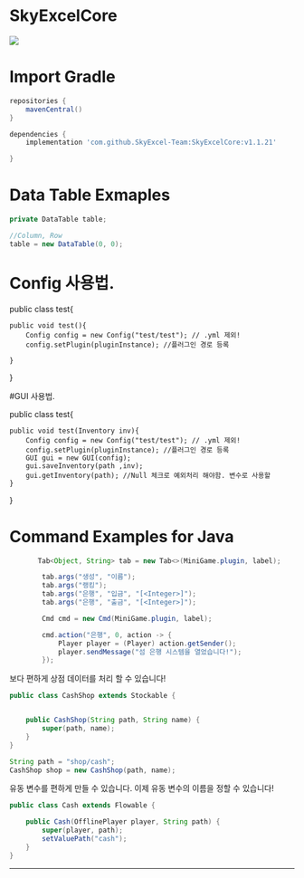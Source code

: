 # SkyExcelCore
![](https://bstats.org/signatures/bukkit/SkyExcelCore.svg)

# Import Gradle

```gradle
repositories {
    mavenCentral()
}

dependencies {
    implementation 'com.github.SkyExcel-Team:SkyExcelCore:v1.1.21'

}
```
# Data Table Exmaples 
```java
private DataTable table;

//Column, Row
table = new DataTable(0, 0);
```


# Config 사용법.

public class test{

    public void test(){
        Config config = new Config("test/test"); // .yml 제외! 
        config.setPlugin(pluginInstance); //플러그인 경로 등록 
        
    }
}


#GUI 사용법.

public class test{

    public void test(Inventory inv){
        Config config = new Config("test/test"); // .yml 제외! 
        config.setPlugin(pluginInstance); //플러그인 경로 등록 
        GUI gui = new GUI(config);
        gui.saveInventory(path ,inv);
        gui.getInventory(path); //Null 체크로 예외처리 해야함. 변수로 사용할 
    }
}

# Command Examples for Java

```java
       Tab<Object, String> tab = new Tab<>(MiniGame.plugin, label);

        tab.args("생성", "이름");
        tab.args("랭킹");
        tab.args("은행", "입금", "[<Integer>]");
        tab.args("은행", "출금", "[<Integer>]");

        Cmd cmd = new Cmd(MiniGame.plugin, label);

        cmd.action("은행", 0, action -> {
            Player player = (Player) action.getSender();
            player.sendMessage("섬 은행 시스템을 열었습니다!");
        });

```
보다 편하게 상점 데이터를 처리 할 수 있습니다! 
 
```java
public class CashShop extends Stockable {


    public CashShop(String path, String name) {
        super(path, name);
    }
}
```

```java
String path = "shop/cash";
CashShop shop = new CashShop(path, name);
```
유동 변수를 편하게 만들 수 있습니다. 
이제 유동 변수의 이름을 정할 수 있습니다!

```java
public class Cash extends Flowable {

    public Cash(OfflinePlayer player, String path) {
        super(player, path);
        setValuePath("cash");
    }
}
```
---
